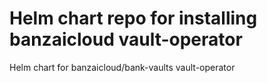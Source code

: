 # Helm chart repo for installing banzaicloud vault-operator

Helm chart for banzaicloud/bank-vaults vault-operator